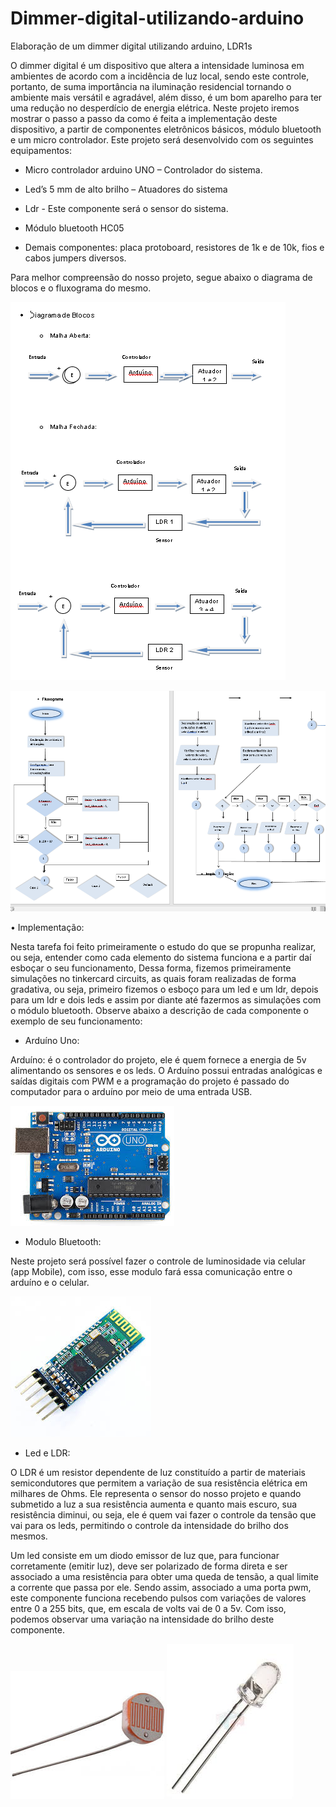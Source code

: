 # Dimmer-digital-utilizando-arduino
Elaboração de um dimmer digital utilizando arduino, LDR1s

O dimmer digital é um dispositivo que altera a intensidade luminosa em ambientes de acordo com a incidência de luz local, sendo este controle, portanto, de suma importância na iluminação residencial tornando o ambiente mais versátil e agradável, além disso, é um bom aparelho para ter uma redução no desperdício de energia elétrica.
Neste projeto iremos mostrar o passo a passo da como é feita a implementação deste dispositivo, a partir de componentes eletrônicos básicos, módulo bluetooth e um micro controlador. 
Este projeto será desenvolvido com os seguintes equipamentos:

- Micro controlador arduino UNO – Controlador do sistema.

- Led’s 5 mm de alto brilho – Atuadores do sistema

- Ldr - Este componente será o sensor do sistema.
 
- Módulo bluetooth HC05

- Demais componentes: placa protoboard, resistores de 1k e de 10k, fios e cabos jumpers diversos.

Para melhor compreensão do nosso projeto, segue abaixo o diagrama de blocos e o fluxograma do mesmo.


![alt text](https://github.com/jmdelemos/Dimmer-digital-utilizando-arduino/blob/master/ImgDiagramBlocos.PNG)

![alt text](https://github.com/jmdelemos/Dimmer-digital-utilizando-arduino/blob/master/ImgFluxograma.PNG)

•	Implementação:

Nesta tarefa foi feito primeiramente o estudo do que se propunha realizar, ou seja, entender como cada elemento do sistema funciona e a partir daí esboçar o seu funcionamento, Dessa forma, fizemos primeiramente simulações no tinkercard circuits, as quais foram realizadas de forma gradativa, ou seja, primeiro fizemos o esboço para um led e um ldr, depois para um ldr e dois leds e assim por diante até fazermos as simulações com o módulo bluetooth.
Observe abaixo a descrição de cada componente o exemplo de seu funcionamento:

- Arduíno Uno:

Arduíno: é o controlador do projeto, ele é quem fornece a energia de 5v alimentando os sensores e os leds. O Arduíno possui entradas analógicas e saídas digitais com PWM e a programação do projeto é passado do computador para o arduíno por meio de uma entrada USB.

![alt text](https://github.com/jmdelemos/Dimmer-digital-utilizando-arduino/blob/master/Arduino_UNO.jpg)

- Modulo Bluetooth:

Neste projeto será possível fazer o controle de luminosidade via celular (app Mobile), com isso, esse modulo fará essa comunicação entre o arduíno e o celular.

![alt text](https://github.com/jmdelemos/Dimmer-digital-utilizando-arduino/blob/master/HC05.jpg)

- Led e LDR:

O LDR é um resistor dependente de luz constituído a partir de materiais semicondutores que permitem a variação de sua resistência elétrica em milhares de Ohms. Ele representa o sensor do nosso projeto e quando submetido a luz a sua resistência aumenta e quanto mais escuro, sua resistência diminui, ou seja, ele é quem vai fazer o controle da tensão que vai para os leds, permitindo o controle da intensidade do brilho dos mesmos.

Um led consiste em um diodo emissor de luz que, para funcionar corretamente (emitir luz), deve ser polarizado de forma direta e ser associado a uma resistência para obter uma queda de tensão, a qual limite a corrente que passa por ele. Sendo assim, associado a uma porta pwm, este componente funciona recebendo pulsos com variações de valores entre 0 a 255 bits, que, em escala de volts vai de 0 a 5v.
Com isso, podemos observar uma variação na intensidade do brilho deste componente.

![alt text](https://github.com/jmdelemos/Dimmer-digital-utilizando-arduino/blob/master/download.jpg)                        ![alt text](https://github.com/jmdelemos/Dimmer-digital-utilizando-arduino/blob/master/LED.jpg)

